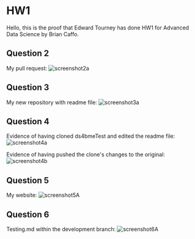# HW1

Hello, this is the proof that Edward Tourney has done HW1 for Advanced Data Science by Brian Caffo.

## Question 2
My pull request:
![screenshot2a](/2A.png)

## Question 3
My new repository with readme file:
![screenshot3a](/3A.png)

## Question 4
Evidence of having cloned ds4bmeTest and edited the readme file:
![screenshot4a](/4A.PNG)

Evidence of having pushed the clone's changes to the original:
![screenshot4b](/4B.PNG)

## Question 5
My website:
![screenshot5A](/5A.PNG)

## Question 6
Testing.md within the development branch:
![screenshot6A](/6A.PNG)